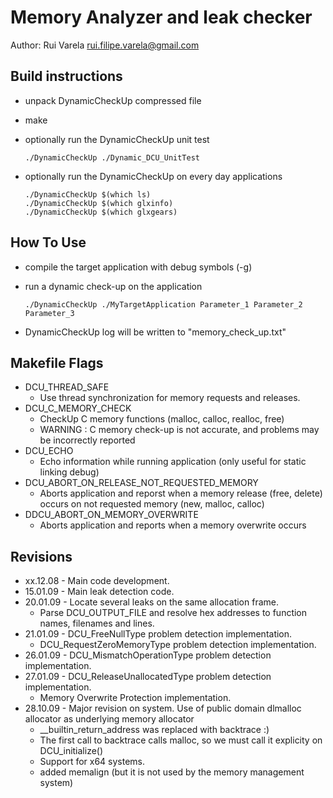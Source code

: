 # Memory Analyzer and leak checker
Author: Rui Varela <rui.filipe.varela@gmail.com>
		
## Build instructions
+ unpack DynamicCheckUp compressed file
+ make
+ optionally run the DynamicCheckUp unit test
    ~~~
    ./DynamicCheckUp ./Dynamic_DCU_UnitTest
    ~~~~
    
+ optionally run the DynamicCheckUp on every day applications
    ~~~~
    ./DynamicCheckUp $(which ls)
    ./DynamicCheckUp $(which glxinfo)
    ./DynamicCheckUp $(which glxgears)
    ~~~~
    
    
    
## How To Use
+ compile the target application with debug symbols (-g)
+ run a dynamic check-up on the application
    ~~~
    ./DynamicCheckUp ./MyTargetApplication Parameter_1 Parameter_2 Parameter_3
    ~~~			
    
+ DynamicCheckUp log will be written to "memory_check_up.txt"
		
## Makefile Flags
+ DCU_THREAD_SAFE
  - Use thread synchronization for memory requests and releases.
+ DCU_C_MEMORY_CHECK
  - CheckUp C memory functions (malloc, calloc, realloc, free)
  - WARNING : C memory check-up is not accurate, and problems may be incorrectly reported
+ DCU_ECHO
  - Echo information while running application (only useful for static linking debug)
+ DCU_ABORT_ON_RELEASE_NOT_REQUESTED_MEMORY
  - Aborts application and reporst when a memory release (free, delete) occurs on not requested memory (new, malloc, calloc)
+ DDCU_ABORT_ON_MEMORY_OVERWRITE
  - Aborts application and reports when a memory overwrite occurs
		
## Revisions
+ xx.12.08 - Main code development.
+ 15.01.09 - Main leak detection code.
+ 20.01.09 - Locate several leaks on the same allocation frame.
  - Parse DCU_OUTPUT_FILE and resolve hex addresses to function names, filenames and lines.
+ 21.01.09 - DCU_FreeNullType problem detection implementation.
  - DCU_RequestZeroMemoryType problem detection implementation.
+ 26.01.09 - DCU_MismatchOperationType problem detection implementation.
+ 27.01.09 - DCU_ReleaseUnallocatedType problem detection implementation.
  - Memory Overwrite Protection implementation.
+ 28.10.09 - Major revision on system. Use of public domain dlmalloc allocator as underlying memory allocator
  - __builtin_return_address was replaced with backtrace :)
  - The first call to backtrace calls malloc, so we must call it explicity on DCU_initialize()
  - Support for x64 systems.
  - added memalign (but it is not used by the memory management system)
